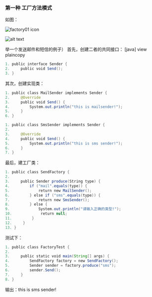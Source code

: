 ### 第一种 工厂方法模式
如图：

![factory01 icon](https://github.com/xiongzhenggang/xiongzhenggang.github.io/edit/master/java23种设计模式/img/factory01.png)

![alt text][id]

[id]: /master/edit/master/java23种设计模式/img/factory01.png "Title"


举一个发送邮件和短信的例子）
首先，创建二者的共同接口：
[java] view plaincopy
```java  
1. public interface Sender {  
2.     public void Send();  
3. }  
```
其次，创建实现类：
```java 
1. public class MailSender implements Sender {  
2.     @Override  
3.     public void Send() {  
4.         System.out.println("this is mailsender!");  
5.     }  
6. }  
```
```java 
1. public class SmsSender implements Sender {  
2.   
3.     @Override  
4.     public void Send() {  
5.         System.out.println("this is sms sender!");  
6.     }  
7. }  
```
最后，建工厂类：
```java 
1. public class SendFactory {  
2.   
3.     public Sender produce(String type) {  
4.         if ("mail".equals(type)) {  
5.             return new MailSender();  
6.         } else if ("sms".equals(type)) {  
7.             return new SmsSender();  
8.         } else {  
9.             System.out.println("请输入正确的类型!");  
10.             return null;  
11.         }  
12.     }  
13. }  
```
测试下：
```java 
1. public class FactoryTest {  
2.   
3.     public static void main(String[] args) {  
4.         SendFactory factory = new SendFactory();  
5.         Sender sender = factory.produce("sms");  
6.         sender.Send();  
7.     }  
8. } 
```
输出：this is sms sender!
